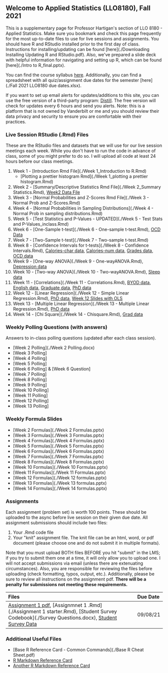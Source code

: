 ## Welcome to Applied Statistics (LLO8180), Fall 2021

This is a supplementary page for Professor Hartigan's section of LLO 8180 - Applied Statistics. Make sure you bookmark and check this page frequently for the most up-to-date files to use for live sessions and assignments. You should have R and RStudio installed prior to the first day of class. Instructions for installing/updating can be found [here](./Downloading Installing Updating R and RStudio.pdf). Also, we've prepared a slide deck with helpful information for navigating and setting up R, which can be found [here](./Intro to R_final.pptx).

You can find the course syllabus [here](./llo_8180_syllabus.pdf). Additionally, you can find a spreadsheet with all quiz/assignment due dates for the semester [here](./Fall 2021 LLO8180 due dates.xlsx).

If you want to set up email alerts for updates/additions to this site, you can use the free version of a third-party program: [Distill](https://distill.io/). The free version will check for updates every 6 hours and send you alerts. Note: this is a platform that is not owned by Vanderbilt or me and you should review their data privacy and security to ensure you are comfortable with their practices.

### Live Session RStudio (.Rmd) Files
These are the RStudio files and datasets that we will use for our live session meetings each week. While you don't have to run the code in advance of class, some of you might prefer to do so. I will upload all code at least 24 hours before our class meetings.
1. Week 1 - [Introduction Rmd File](./Week 1_Introduction to R.Rmd)
    * [Plotting a prettier histogram Rmd](./Week 1_plotting a prettier histogram.Rmd)
2. Week 2 - [Summary/Descriptive Statistics Rmd File](./Week 2_Summary Statistics.Rmd), [Week2 Data File](./week2data.txt)
3. Week 3 - [Normal Probabilities and Z-Scores Rmd File](./Week 3 - Normal Prob and Z-Scores.Rmd)
4. Week 4 - [Normal Probabilities in Sampling Distributions](./Week 4 - Normal Prob in sampling distributions.Rmd)
5. Week 5 - [Test Statistics and P-Values - UPDATED](./Week 5 - Test Stats and P-Values_inclass.Rmd)
6. Week 6 - [One-Sample t-test](./Week 6 - One-sample t-test.Rmd), [OCD Data](./OCD_data.csv)
7. Week 7 - [Two-Sample t-test](./Week 7 - Two-sample t-test.Rmd)
8. Week 8 - [Confidence Intervals for t-tests](./Week 8 - Confidence Intervals.Rmd), [Calories-char data](./calorieschar.txt), [Calories-num data](./caloriesnum.txt), [Grades data](./grades.txt), [OCD data](./OCD.txt)
9. Week 9 - [One-way ANOVA](./Week 9 - One-wayANOVA.Rmd), [Depression data](./week9_Depression.txt)
10. Week 10 - [Two-way ANOVA](./Week 10 - Two-wayANOVA.Rmd), [Sleep data](./week10_sleepdata.txt)
11. Week 11 - [Correlations](./Week 11 - Correlations.Rmd), [BYOD data](./week11_byod.txt), [English data](./week11_english.txt), [Graduate data](./week11_graduate.txt), [PhD data](./week11_phd.txt)
12. Week 12 - [Linear Regression](./Week 12 - Simple Linear Regression.Rmd), [PhD data](./week12_phd.txt), [Week 12 Slides with OLS](./Week_12_slides_withOLS.pdf)
13. Week 13 - [Multiple Linear Regression](./Week 13 - Multiple Linear Regression.Rmd), [PhD data](./week13_phd2.txt)
14. Week 14 - [Chi Square](./Week 14 - Chisquare.Rmd), [Grad data](./week14_graduate.txt)

### Weekly Polling Questions (with answers)
Answers to in-class polling questions (updated after each class session).
* [Week 2 Polling](./Week 2 Polling.docx)
* [Week 3 Polling]
* [Week 4 Polling]
* [Week 5 Polling]
* [Week 6 Polling] & [Week 6 Question]
* [Week 7 Polling]
* [Week 8 Polling]
* [Week 9 Polling]
* [Week 10 Polling]
* [Week 11 Polling]
* [Week 12 Polling]
* [Week 13 Polling]

### Weekly Formula Slides
* [Week 2 Formulas](./Week 2 Formulas.pptx)
* [Week 3 Formulas](./Week 3 Formulas.pptx)
* [Week 4 Formulas](./Week 4 Formulas.pptx)
* [Week 5 Formulas](./Week 5 Formulas.pptx)
* [Week 6 Formulas](./Week 6 Formulas.pptx)
* [Week 7 Formulas](./Week 7 Formulas.pptx)
* [Week 8 Formulas](./Week 8 Formulas.pptx)
* [Week 10 Formulas](./Week 10 Formulas.pptx)
* [Week 11 Formulas](./Week 11 Formulas.pptx)
* [Week 12 Formulas](./Week 12 formulas.pptx)
* [Week 13 Formulas](./Week 13 formulas.pptx)
* [Week 14 Formulas](./Week 14 formulas.pptx)

### Assignments
Each assignment (problem set) is worth 100 points. These should be uploaded to the async before live session on their given due date. All assignment submissions should include two files:
1. Your .Rmd code file
2. Your "knit" assignment file. The knit file can be an html, word, or pdf document (please choose one and do not submit it in multiple formats). 

Note that you must upload BOTH files BEFORE you hit "submit" in the LMS; if you try to submit them one at a time, it will only allow you to upload one. I will not accept submissions via email (unless there are extenuating circumstances). Also, you are responsible for reviewing the files before uploading (check formatting, typos, output, etc.). Additionally, please be sure to review all instructions on the assignment pdf. **There will be a penalty for submissions not meeting these requirements.**

| Files      | Due Date          |
|:-------------|:------------------|
|[Assignment 1 pdf](./Assignment-1-starter.pdf), [Assignmnet 1 .Rmd](./Assignment 1 starter.Rmd), [Student Survey Codebook](./Survey Questions.docx), [Student Survey Data](./survey.txt) | 09/08/21

### Additional Useful Files
* [Base R Reference Card - Common Commands](./Base R Cheat Sheet.pdf)
* [R Markdown Reference Card](./rmarkdown-reference.pdf)
* [Another R Markdown Reference Card](./rmarkdown-cheatsheet.pdf)


